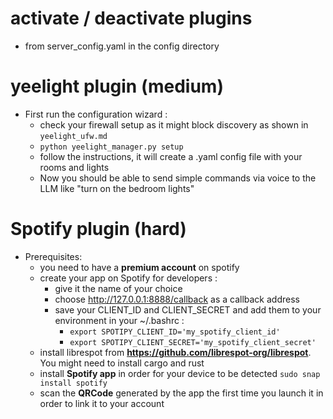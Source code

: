 # activate / deactivate plugins
  - from server_config.yaml in the config directory

# yeelight plugin (medium)
  - First run the configuration wizard :
    - check your firewall setup as it might block discovery as shown in `yeelight_ufw.md`
    - `python yeelight_manager.py setup`
    - follow the instructions, it will create a .yaml config file with your rooms and lights
    - Now you should be able to send simple commands via voice to the LLM like "turn on the bedroom lights"
   
# Spotify plugin (hard)
  - Prerequisites:
    - you need to have a **premium account** on spotify
    - create your app on Spotify for developers :
      - give it the name of your choice
      - choose http://127.0.0.1:8888/callback as a callback address
      - save your CLIENT_ID and CLIENT_SECRET and add them to your environment in your ~/.bashrc :
        - `export SPOTIPY_CLIENT_ID='my_spotify_client_id'`
        - `export SPOTIPY_CLIENT_SECRET='my_spotify_client_secret'`
    - install librespot from **https://github.com/librespot-org/librespot**. You might need to install cargo and rust
    - install **Spotify app** in order for your device to be detected `sudo snap install spotify`
    - scan the **QRCode** generated by the app the first time you launch it in order to link it to your account 
